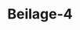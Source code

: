 ---  
schema: default  
title: Beilage-4  
organization: Team Charlie  
notes: "<p>§.1</p><p>Beilage 4.

Commissions vortrag

erhältnisse des Hauses Schönburg im Deutschen Bunde betreffend.

ts unterm 4. März 1818 liessen die Fürsten und Grafen, Herren von Schönburg

hohen Bundesversammlung die beiliegende Denkschrift einreichen), in Betreff der in

des Art. 118 der Wiener Congreßacte vom 9. Juni 1815 und der V. Anlage zu

n zu treffenden nähern Bestimmung und Feststellung der Verhältnisse dieses Hauses

leutschen Bunde, und unterm 24. Januar 1819 brachte der damalige Bevollmäch-

es Fürstlichen und Gräflichen Hauses Schönburg, Rath Schlosser, in einer neuer-

gleichfalls beiliegenden Eingabe) jene früher übergebene Denkschrift mit dem Bemer-

Erinnerung, daß selbe Momente enthalte, deren Würdigung und zeitgemäße Bestim-

iner definitiven und bleibenden Anordnung der allgemeinen Deutschen Militärverhält-

n Beziehung auf die Tage des Schönburgischen Gesammthauses, vorangehen zu müssen

iese Eingaben blieben jedoch bisher ohne weitern Erfolg.

un ist aber dieser Gegenstand von Königlich-Sächsischer Seite selbst wieder in An-

gebracht, und die Entscheidung des Bundes über die fraglichen, seiner Bestimmung

genden Verhältnisse verlangt worden, in einer von der Königlich-Sächsischen Bun-

gesandtschaft in der 7. dießjährigen Bundestagösitzung vom 17. März l§. 32 des

abgegebenen Erklärung, nachstehenden Inhalts:

Seine Königliche Majestät von Sachsen hätten durch die zu Wien unterm 18.

Mai 1815 durch Allerhöchstdero Bevollmächtigte ausgestellte Declaration Sich gegen

die Hofe von Rußland, Oesterreich, Frankreich, Großbritannien und Preussen ver-

bindlich gemacht:

an à reconvaitre les avantages et les droits qui seroat assures dans la

an Lique Germauique auz Princes et Comies de Schoenbourg sauf les droits

anque la Cour de Saxe exerce sur les biens de la dite Maisons.

Diese Erklärung habe im Jahre 1818 die Fürsten und Grafen, Herren von

Schönburg veranlaßt, die Bitte an den Bund ergehen zu lassen, über jene Vorzüge

und Rechte etwas zu bestimmen.

inlage Num. 1. S. 101 - 111.

inlage Num. 11, S. 112.Die Nichterledigung dieses Gegenstandes durch die Bundesversammlung habe Wei

terungen zwischen der Königlich-Sächstschen Regierung und den gedachten Fürste

und Grafen über die Auslegung und Anwendung der Recesse herbeigeführt, welch

über die den letztern zugehörigen Herrschaften Glaucha, Waldenburg, Lich

tenstein, Hartenstein und Stein unterm 4. Mai 1740 abgeschlossen wol

den seyen.

Seiner Königlichen Majestät sey an baldiger Beseitigung jener Weiterunge

gelegen; Allerhöchstdieselben fänden Sich daher gedrungen, bei der Bundesversamm

lung dahin anzutragen, daß die Regulirung des Verhältnisses im Bunde, welch

bei dem Wiener Congresse in Rücksicht der Fürsten und Grafen, Herren vo-

Schönburg vorbehalten worden, vorversamst in Berathung gezogen und eine Ve-

einigung darüber unter den Bundesstaaten getroffen werde.

Seine Königliche Majestät hegten übrigens die gewisse Zuversicht, daß die Bun

besversammlung hierbei die Allerhöchstvenenselben in mehrerwähnter Declaration vor

behaltenen und in den Recessen vom 4. Mai 1740 anerkannten Hoheitsrechte g-

horig berücksichtigen werde.

Durch diese Aufforderung von Seite des betheiligten Bundesgliedes selbst mußte sie

die Bundesversammlung veranlaßt sehen, die Erörterung der an sie gebrachten Angelegen

heit nunmehr vorzunehmen, um sonach die Erklärungen der allerhöchsten und höchste

Bundesglieder und die Entscheidung der vorliegenden Frage herbeizuführen. Es wurd

daher in der 7. dießjährigen Sitzung vom 17. März eine Bundestags-Commission zu

Erbrterung und zum Vortrage ernannt, welche nun anmit den ihr aufgetragenen Vortra

erstattet.

Das Haus der Herren (Dynasten) von Schönburg gehörte unstreitig zu der Class

des hohen Adels in dem vormaligen Deutschen Reiche, und besaß seit ältern Zeiten sowoh

die Reichs- als die Kreis-Standschaft im Obersächsischen Kreise. Es hatte in dieser Eigen

schaft seine Römermonate und Kammerzieler zu entrichten, und sein Reichscontingent zu

stellen. Im Jahre 1700 erhielt dasselbe den Reichsgrafen-, die ältere Linie aber im Jahr

1700 den Reichsfürsten-Titel, und gehörte zu dem Collegio der Wetterauischen Grafen.

Diese Stellung und dieses unmittelbare Verhältniß zum Reiche wußte sich dasselb

auch fortwährend zu erhalten, doch entstanden späterhin mit dem Hause Sachsen mancherle

Streitigkeiten, welche durch eine Uebereinkunft mit der Kurhause Sachsen erledigt wurden

Diese Uebereinkunft hatte von nun an, wenn auch anter Widerspruch des Kaiserlicher

Reichshofraths, die bleibende Norm für die Verhältnisse des Hauses Schönburg gebildetfindet sich diese Uebereinkunft in zwei so genannten Recessen, einem Hauptrecesse

er Böhmischen Lehnsherrschaften Glaucha, Waldenburg und Lichtenstein, und

Nebenrecesse wegen der niedern Grafschaft Hartenstein und der dazu gehörigen

ift Stein, beide vom 4. Mai 1740 und unterm 19. Mai desselben Jahres von

afen und Herren von Schönburg, unterm 27. Mai desselben Jahres aber von dem

von Polen und Kurfürsten von Sachsen Friedrich August ratificirt.

eser Receß ist von der Königlich-Sächsischen Bundestagsgesandtschaft, so wie er in

lage 3 erscheint, unter sämmtliche Gesandtschaften vertheilt worden.

enn man nun alle die einzelnen, in den zwischen Sachsen und dem Hause Schön-

geschlossenen Recessen gegenseitig gemachten Zugeständnisse und anerkannten Rechte

enfaßt, zeigt sich die doppelseitige und darum doppelartige Stellung der Grafen von

urg, die Oberbotmäsigkeit und das jus territoriale Sachsens über ihre Besitzungen

eits, und auf der andern Seite ihre unbestrittene Reichs- und Kreis-Standschaft mit den

verbundenen Rechten und Verpflichtungen, in einem fortlaufenden eigenthümlichen

nisse, sich gegenseitig begrenzend und bedingend. So wird in den Recessen bei

verkennung der aus dem ersten Verhältnisse abgeleiteten Rechte immer wieder das

bei jedem aus dem zweiten Verhältnisse hervorgehenden Zugeständnisse wieder das

ddrücklich verwahrt.

1 dürfte wohl unverkennbar senn, wie vieles Aehnliche die durch die Recesse v. J.

estgestellten Verhältnisse, insbesondere die dinglichen, des Hauses Schönburg zu

mit der späier, durch die Rheinbundesacte, die Königlich-Baierische Declaration

807 und den 14. Art. der Deutschen Bundesacte, bestimmten Stellung der Me-

en darbieten. Es zeigen sich jedoch auch vielfache Verschiedenheiten. Besonders ist

erall der Fall, wo sich eine Beziehung zu dem von den Grafen von Schönburg

rten Verhältnisse der unmittelbaren Reichs- und Kreis-Standschaft ergiebt. Diese,

ie dem Hause Schönburg seine Stellung unter dem hohen Adel des Deutschen Reichs

sicherte und ihm das Recht der Stimmführung auf dem Reichstage durch einen

an der Curiatstimme des Wetterauischen Grafencollegii gewährte, legte ihm auch

pflichtung zu reichsmatrikularmäsigen Leistungen, zur Contingentstellung, zu Nö-

iaten und Kammerzielern auf. Es wurde sich demnach durch §. 10 des Haupt-

dahin verglichen, daß das Haus Schönburg in den Receßherrschaften Steuern zu

und zwei Drittheile davon zur Bestreitung seiner Reichs- und Kreislasten, so wie

Num. 11I S. 113.zur Bezahlung seiner Räthe und für andere Bedürfnisse für sich zu behalten habe, nur

mit der Obliegenheit, das dritte Drittheil an Sachsen abzugeben. Eben so ward ihm in

dieser Beziehung im §. 11 die Befugniß zugestanden, eine Compagnie von hundert Mann

zu errichten und damit sein Reichscontingent zu bestreiten, unter der Verbindlichkeit jedoch,

diese Mannschaft auch zum Dienste Sachsens bereit zu halten; so wie dagegen diesem das

jus armorum im Allgemeinen zur Vertheidigung des Landes zugesprochen wurde, aber un-

ter der Beschränkung, daß die Leute nicht ausser Landes geführt werden sollten.

Mit der im Jahre 1800 erfolgten Auflösung des Deutschen Reichs erloschen auch die

reichs- und kreisständischen Verhältnisse, Rechte und Verbindlichkeiten des Hauses Schön-

burg. Aus der Zeit des Rheinbundes aber ist der Commission keine Acte bekannt gewor-

den, welche ein neues verändertes Verhältniß dieses Hauses begründete und varlegte.

Bei den Verhandlungen des Wiener Congresses kamen auch die Verhältnisse des Hauses

Schönburg zur Sprache. Bei dem unterm 18. Mai 1815 zwischen Seiner Majestät

dem Könige von Sachsen und den Kronen Oesterreich, Rußland und Preussen abgeschloß-

senen Friedenstractate stellten Seine Königliche Majestät von Sachsen auch nachstehende

besondere Declaration in Bezug auf die Verhältnisse des Hauses Schönburg aus:

a Sa M. le Roi de Saze desirant se conformer à Pintention que les Cours

ade Russie, dautriche, de France, de la Grande-Bretague et de Prusse

nont exprimée dans Particle relatit à la Maison de Schöenbourg, ici transcrit,

a et formant le trente - troisiême de ceux qui ont eté communiqués à sa dite

Majeste à Presbourg:

exArtiele

aales hautes Parties contractentes, en reservant expressement à le

an Maison des Princes de Schönbourg les droits qui resulteront de ses

aarapporis futurs ar ee la Lique Germanique, lui covfirment et garan

aa tissent respectirement par rapport à ses possessions daus le Rogaume

aa de Sare, toutes les prerogatives que la Maison Rogale de Gaxe a re

an connues dans le Reces du 4 Mai 1740 conclu. entre Elle et la Maison

aa de Schönbourg. .

aDeclare,

1. a8engager euvers les eing Puiscances ci-dessus rappelees à reconnoitre

dles avantages et les droits qui seront assurés dans la Lique Cermanique

a aus Privces et Comtes de Schoenbourg, sauf les droits que la Cour de

ahare exerce sur les biens de la dite Maison;

Protok. d. d. Bundebvers. XVII. 80.a5. M. le Roi de Gare s engage egalement euvers les cing Puissances, pour

Qui et Ses Successeurs, à obserrer et faire obserrer pour tous les tems

aà revir, et dans toute leur etendue, les termes du Recés du 4 Mai 1740.

la presente declaration sera de la meme force et raleur comme ei

aelle aroit été inseree dans la traité conclu sous la date de ee jour eutre

asa diee Majeste et l. L. M. M. PEmpereur d'autriche, PEmpereur de

aRussie et le Roi de Prusse.

a Fait à Vienne le 18 Mai 1815..

iese Königliche Declaration ward unterm 20. Mai 1815 durch folgenden, von den

nächtigten der fünf Mächte unterzeichneten Acceptationsact bestätigt:

Les soussignes Plexipotentieires dautriche, de Russie, de Frauce, de le

Grande-Bretague et de Prusse, accepient formellement, au nom de leure

aCours respectires, la declaration ci-dessus, faite au nom de 5. M. 1e Roi

ede Saze, a Pettet que la disposition y contevue ait la même force que si

celle etoit textuellement comprise dans le Traité du 18 Mai eatre les Cours

eei-dessus denommees et S. M. le Roi de Saxe.

Fait à Vienne le 29 Mai 1815.

ene Königliche Declaration und dieser Acceptationsact wurden sonach der Schlußacte

iener Congresses vom 9. Juni 1815 unter Num. V der Anlagen beigefügt, welche,

lrtikel 118 dieser Acte, asont consideres comme parties integrantes des arran

zus du Congrés, et auront partout la même force et raleus que sils etoient

ee mot-a-mot dans le Traité génerale.

uf den Grund nun dieser bei dem Wiener Congresse statt gehabten Stipulationen

usicherungen hat sowohl das Haus Schönburg in seinen frühern Eingaben, als neuer-

die Krone Sachsen selbst durch ihren in der 7. dießjährigen Bundestagssitzung

7. März gestellten Antrag, die Entscheidung und Bestimmung des Deutschen Bundes

spruch genommen.

Qutacht en.

die Verhältnisse des Hauses Schönburg bieten nach den angeführten, der Schlußacte

diener Congresses anneren Bestimmungen unstreitig eine doppelle Beziehung vor,

zu Sachsen, und dann zum Deutschen Bunde.

Bas nun

das Verhältniß des Hauses Schönburg zu Sachsen betrifft, so ist un-

bar hierwegen weder ein Antrag an die Bundesversammlung gebracht worden, noch

sich dieselbe vorerst in dieser Beziehung für competent erkennen. Denn wollten auchdie Fürsten und Grafen von Schönburg als Glieder des hohen vormaligen Reichsabels un

chemalige Reichsstände die persönlichen Rechte der mediatisirten vormaligen Reichsstände in

Anspruch nehmen; so möchte doch, bei allen sonstigen Analogien, eine Anwendbarkeit der

Art. 6 und 14 der Bundebacte und des Art. 63 der Wiener Schlußacte vom Jahre 1821

nicht behauptet, und weder darauf, noch auf eine sonstige besondere Bestimmung eine Com

petenz der Bundesversammlung in dieser Beziehung begründet werden können. Denn ledig

lich die Recesse vom Jahre 1740 bilden nach der, der Schlußacte des Wiener Congressel

beigefügten, Königlich-Sächsischen Declaration die Norm für die staatsrechtlichen Verhält

nisse des Hauses Schönburg zu Sachsen, und die besondere Sarantie dieser Recesse steh

dem Deutschen Bunde nicht zu.

Dagegen ist

2) das Verhältniß des Hauses Schönburg in Beziehung auf den

Deutschen Bund allerdings von der Erklärung und Entscheidung des Bundes abhängig

und sohin zur Competenz der Bundesversammlung gehörig. Es ist die Sache des Bun-

des, zu bestimmen, welches die künftige Stellung des Hauses Schönburg zum Deutschen

Bunde und die daraus hervorgehenden Rechte (les droits qui resulteront de ses rap

porte futurs arec la Lique Germanique), welche die diesem Hause im Deutschen Bunde

zu gewährenden Vortheile und Rechte Cles arantages et droits qui seront assures dano

la Lique Germanique aus Princes et Comtes de Schoenbourg) seyn sollen, wovon jene,

der Schlußacte des Wiener Congresses beigefügte, Königlich-Sächsische Erklärung spricht,

und welche Sachsen anzuerkennen sich verpflichtet hat.

Die Commission kann sich jedoch, bei dem völligen Mangel nicht nur jeder näbern

maaßgebenden Bestimmung in Bezug auf das festzusetzende Verhältniß, sondern auch jeoes

anderweitigen Vorganges oder Anhalwpunctes, nicht wohl für befugt halten, dem weisen Er-

messen der allerhöchsten, höchsten und hohen Bundesglieder in Hinsicht auf das etwa zu Be-

stimmende vorzugreifen, und kann daher ihren

Antrag

lediglich dahin stellen, daß sämmtliche Bundestagsgesandtschaften zu ersuchen seyen, die Er-

klärungen ihrer Committenten über die Frage:

welche Stellung, Vorzlge und Rechte dem Hause Schönburg im Deutschen Bunde

und durch denselben zu gewähren seyen?

in einer zu bestimmenden Frist bei der Bundesversammlung abzugeben, um hiernach sodann

diese Angelegenheit auf bundesverfassungsmäsige Weise erledigen zu können.

Frhr. v. Münch-Bellinghausen. v. Nagler. v. Pfeffel.</p>"  
resources:  
- format: png  
  name: Page98[1].png  
  url: ../../Protokolle_BV_17_1825/Beilage-4/Page98[1].png  
- format: png  
  name: Page99[1].png  
  url: ../../Protokolle_BV_17_1825/Beilage-4/Page99[1].png  
- format: png  
  name: Page100[1].png  
  url: ../../Protokolle_BV_17_1825/Beilage-4/Page100[1].png  
- format: png  
  name: Page101[1].png  
  url: ../../Protokolle_BV_17_1825/Beilage-4/Page101[1].png  
- format: png  
  name: Page102[1].png  
  url: ../../Protokolle_BV_17_1825/Beilage-4/Page102[1].png  
- format: png  
  name: Page103[1].png  
  url: ../../Protokolle_BV_17_1825/Beilage-4/Page103[1].png  
category:   
  - Protokolle_BV_17_1825  
maintainer: Tao Luo  
maintainer_email: t.luo.21@abdn.ac.uk  
---
